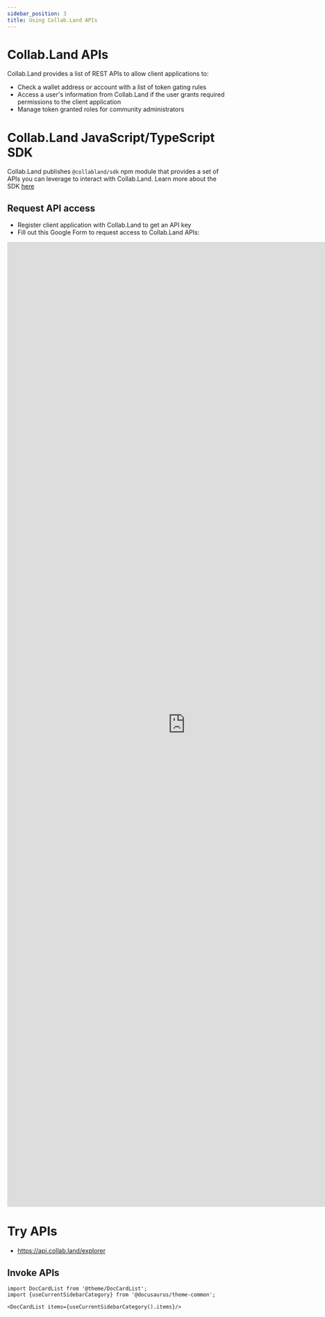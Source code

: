 ```yaml
---
sidebar_position: 3
title: Using Collab.Land APIs
---
```


# Collab.Land APIs

Collab.Land provides a list of REST APIs to allow client applications to:

- Check a wallet address or account with a list of token gating rules
- Access a user's information from Collab.Land if the user grants required permissions to the client application
- Manage token granted roles for community administrators

# Collab.Land JavaScript/TypeScript SDK

Collab.Land publishes `@collabland/sdk` npm module that provides a set of APIs you can leverage to interact with Collab.Land. Learn more about the SDK [here](../downstream-integrations/sdk/)

## Request API access

- Register client application with Collab.Land to get an API key
- Fill out this Google Form to request access to Collab.Land APIs:
<iframe src="https://docs.google.com/forms/d/e/1FAIpQLSfUKGy69dMDz-0MPVfNoPrtvV9ouZNiHqUun5-Z-0XyTOReMg/viewform?embedded=true" width="820" height="2219" frameborder="0" marginheight="0" marginwidth="0">Loading…</iframe>

# Try APIs

- https://api.collab.land/explorer

## Invoke APIs

<!-- Check out [API docs](../%5BShould-This-Move-To-Down-Stream-API-Folder%5D-api-docs). -->

```mdx-code-block
import DocCardList from '@theme/DocCardList';
import {useCurrentSidebarCategory} from '@docusaurus/theme-common';

<DocCardList items={useCurrentSidebarCategory().items}/>
```
